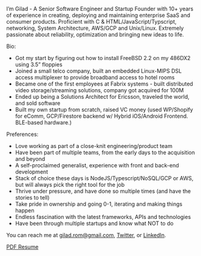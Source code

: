I’m Gilad - A Senior Software Engineer and Startup Founder with 10+ years of experience in creating, deploying and maintaining enterprise SaaS and consumer products. Proficient with C & HTML/JavaScript/Typscript, networking, System Architecture, AWS/GCP and Unix/Linux. Extremely passionate about reliability, optimization and bringing new ideas to life.

Bio:
- Got my start by figuring out how to install FreeBSD 2.2 on my 486DX2 using 3.5” floppies
- Joined a small telco company, built an embedded Linux-MIPS DSL access multiplexer to provide broadband access to hotel rooms
- Became one of the first employees at Fabrix systems - built distributed video storage/streaming solutions, company got acquired for 100M
- Ended up being a Solutions Architect for Ericsson, traveled the world, and sold software  
- Built my own startup from scratch, raised VC money (used WP/Shopify for eComm, GCP/Firestore backend w/ Hybrid iOS/Android Frontend. BLE-based hardware.)

Preferences: 
- Love working as part of a close-knit engineering/product team
- Have been part of multiple teams, from the early days to the acquisition and beyond
- A self-proclaimed generalist, experience with front and back-end development
- Stack of choice these days is NodeJS/Typescript/NoSQL/GCP or AWS, but will always pick the right tool for the job
- Thrive under pressure, and have done so multiple times (and have the stories to tell)
- Take pride in ownership and going 0-1, iterating and making things happen
- Endless fascination with the latest frameworks, APIs and technologies
- Have been through multiple startups and know what NOT to do

You can reach me at gilad.rom@gmail.com, [Twitter](twitter.com/giladrom), or [LinkedIn](https://www.linkedin.com/in/giladrom/).

<!---
giladrom/giladrom is a ✨ special ✨ repository because its `README.md` (this file) appears on your GitHub profile.
You can click the Preview link to take a look at your changes.
--->
[PDF Resume](https://github.com/giladrom/giladrom/files/9958089/Gilad.Rom.Resume.pdf)
